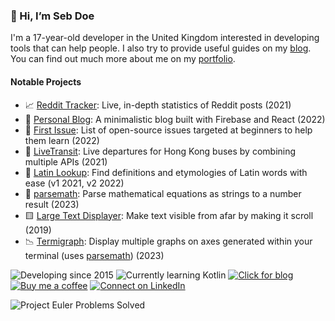 <!--![My GitHub stats](https://github-readme-stats.vercel.app/api?username=sd0e&show_icons=true&theme=radical)
[![Top Langs](https://github-readme-stats.vercel.app/api/top-langs/?username=sd0e&layout=compact&theme=radical)](https://github.com/anuraghazra/github-readme-stats)-->


### 👋 Hi, I’m Seb Doe
I'm a 17-year-old developer in the United Kingdom interested in developing tools that can help people. I also try to provide useful guides on my [blog](https://sebdoe.com). You can find out much more about me on my [portfolio](https://about.sebdoe.com).

#### **Notable Projects**
* 📈 [Reddit Tracker](https://tracker.sebdoe.com/): Live, in-depth statistics of Reddit posts (2021)
* 📒 [Personal Blog](https://sebdoe.com/): A minimalistic blog built with Firebase and React (2022)
* 🎯 [First Issue](https://firstissue.sebdoe.com/): List of open-source issues targeted at beginners to help them learn (2022)
* 🚌 [LiveTransit](https://livetransit.sebdoe.com/buses): Live departures for Hong Kong buses by combining multiple APIs (2021)
* 📕 [Latin Lookup](https://latinlookup-33567.web.app/): Find definitions and etymologies of Latin words with ease (v1 2021, v2 2022)
* 🔢 [parsemath](https://github.com/sd0e/parsemath): Parse mathematical equations as strings to a number result (2023)
* 🟨 [Large Text Displayer](https://git.sebdoe.com/LargeTextDisplayer): Make text visible from afar by making it scroll (2019)
* 📉 [Termigraph](https://github.com/sd0e/termigraph-js): Display multiple graphs on axes generated within your terminal (uses [parsemath](https://github.com/sd0e/parsemath)) (2023)

![Developing since 2015](https://img.shields.io/badge/developing%20since-2015-orange)
![Currently learning Kotlin](https://img.shields.io/badge/currently%20learning-Kotlin-blue)
[![Click for blog](https://img.shields.io/badge/-click%20for%20blog-informational)](https://sebdoe.com/)
[![Buy me a coffee](https://shields.io/badge/kofi-Buy_a_coffee-ff5f5f?logo=ko-fi&style=for-the-badgeKofi)](https://ko-fi.com/sebdoe)
[![Connect on LinkedIn](https://img.shields.io/badge/LinkedIn-0077B5?logo=LinkedIn&logoColor=white)](https://www.linkedin.com/in/sdoe/)

![Project Euler Problems Solved](https://projecteuler.net/profile/sdoe.png?)
